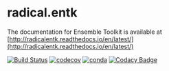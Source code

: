 # radical.entk

The documentation for Ensemble Toolkit is available at
[http://radicalentk.readthedocs.io/en/latest/](http://radicalentk.readthedocs.io/en/latest/)


[![Build Status](https://jenkins.radical-project.org/job/radical.entk/badge/icon)](https://jenkins.radical-project.org/job/radical.entk/)
[![codecov](https://codecov.io/gh/radical-cybertools/radical.entk/branch/master/graph/badge.svg)](https://codecov.io/gh/radical-cybertools/radical.entk)
[![conda](https://anaconda.org/conda-forge/radical.entk/badges/version.svg)](https://anaconda.org/conda-forge/radical.entk)
[![Codacy Badge](https://api.codacy.com/project/badge/Grade/2b7c9d2858804fb49e2e5512ad0a57ec)](https://www.codacy.com/app/vivek-bala/radical.entk?utm_source=github.com&amp;utm_medium=referral&amp;utm_content=radical-cybertools/radical.entk&amp;utm_campaign=Badge_Grade)

<!-- coverage run --source $VENV/lib/python2.7/site-packages/radical/entk -m pytest -vvv $LOC/radical.entk/tests -->
<!-- coverage html -->